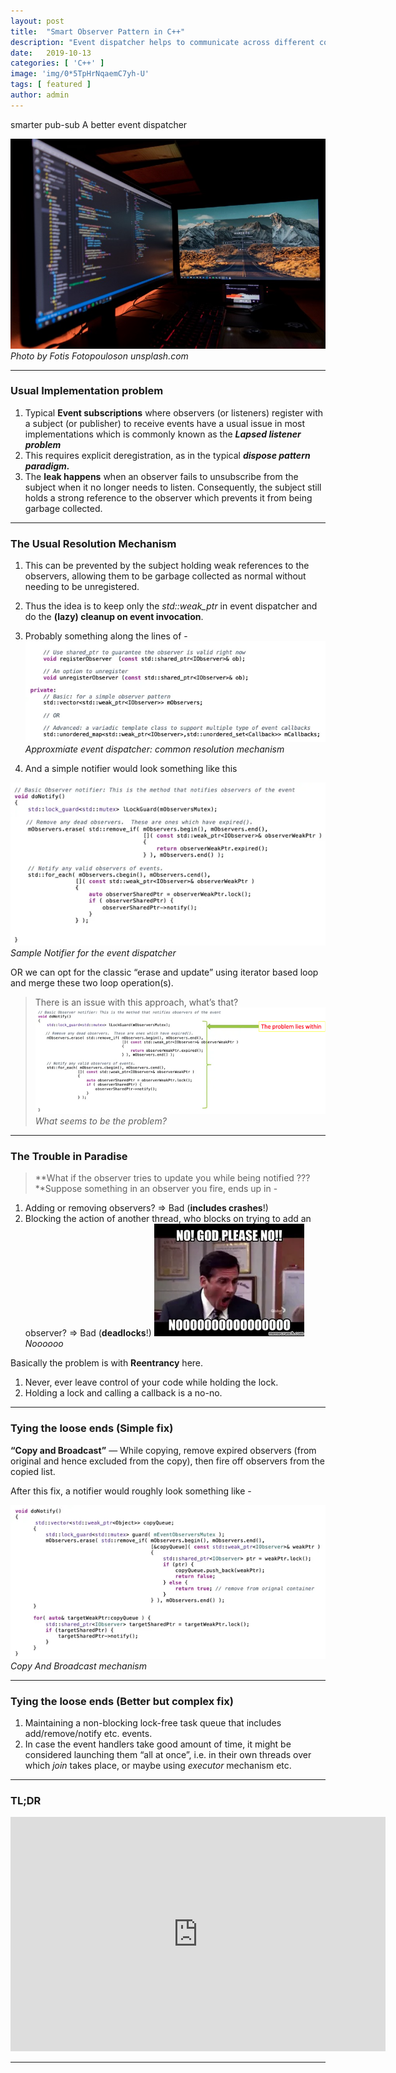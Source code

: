 ```yaml
---
layout:	post
title:	"Smart Observer Pattern in C++"
description: "Event dispatcher helps to communicate across different components in an architecture. This tutorials shared an advanced architecture for event dispatcher which handles life time of event in an multithreaded environment. Let's look into..."
date:	2019-10-13
categories: [ 'C++' ]
image: 'img/0*5TpHrNqaemC7yh-U'
tags: [ featured ]
author: admin
---
```


  smarter pub-sub A better event dispatcher

![](/img/0*5TpHrNqaemC7yh-U)*Photo by Fotis Fotopouloson unsplash.com*

***

### Usual Implementation problem

1. Typical **Event subscriptions** where observers (or listeners) register with a subject (or publisher) to receive events have a usual issue in most implementations which is commonly known as the ***Lapsed listener problem***
2. This requires explicit deregistration, as in the typical ***dispose pattern paradigm.***
3. The **leak happens** when an observer fails to unsubscribe from the subject when it no longer needs to listen. Consequently, the subject still holds a strong reference to the observer which prevents it from being garbage collected.

***

### The Usual Resolution Mechanism

1. This can be prevented by the subject holding weak references to the observers, allowing them to be garbage collected as normal without needing to be unregistered.
2. Thus the idea is to keep only the *std::weak\_ptr* in event dispatcher and do the **(lazy) cleanup on event invocation**.
3. Probably something along the lines of -
![](/img/1_CT7cfFrVE4Wg5cWPYnbKSQ.webp)*Approxmiate event dispatcher: common resolution mechanism*

4. And a simple notifier would look something like this

![](/img/1_mL3H3spS721BbA0B2bBuNw.webp)*Sample Notifier for the event dispatcher*

OR we can opt for the classic “erase and update” using iterator based loop and merge these two loop operation(s).

> There is an issue with this approach, what’s that?![](/img/1_3zb5di6F074tfgGhQ_Q1-w.webp)*What seems to be the problem?*

***

### The Trouble in Paradise

> **What if the observer tries to update you while being notified ???**Suppose something in an observer you fire, ends up in -

1. Adding or removing observers? => Bad (**includes crashes**!)
2. Blocking the action of another thread, who blocks on trying to add an observer? => Bad (**deadlocks**!)
![](/img/1_IQoHqec3aVyY9i84tytCYQ.webp)*Noooooo* 

Basically the problem is with **Reentrancy** here.

1. Never, ever leave control of your code while holding the lock.
2. Holding a lock and calling a callback is a no-no.

***

### Tying the loose ends (Simple fix)

**“Copy and Broadcast”** — While copying, remove expired observers (from original and hence excluded from the copy), then fire off observers from the copied list.

After this fix, a notifier would roughly look something like -

![](/img/1_MKc-QgKtFgeZsAPZv9c0Gg.webp)*Copy And Broadcast mechanism*

***

### Tying the loose ends (Better but complex fix)

1. Maintaining a non-blocking lock-free task queue that includes add/remove/notify etc. events.
2. In case the event handlers take good amount of time, it might be considered launching them “all at once”, i.e. in their own threads over which *join* takes place, or maybe using *executor* mechanism etc.

***

### TL;DR

<iframe src="https://www.youtube.com/embed/eP5zOeDFzl4" width="600" height="375" frameborder="0"></iframe>

***
